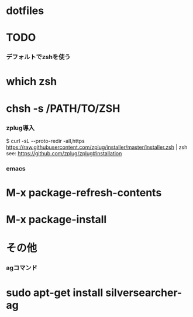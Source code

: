 # dotfiles

# TODO

### デフォルトでzshを使う ###
# which zsh
# chsh -s /PATH/TO/ZSH

### zplug導入 ###
$ curl -sL --proto-redir -all,https https://raw.githubusercontent.com/zplug/installer/master/installer.zsh | zsh
see: https://github.com/zplug/zplug#installation


### emacs ###
# M-x package-refresh-contents
# M-x package-install

# その他
### agコマンド ###
# sudo apt-get install silversearcher-ag
